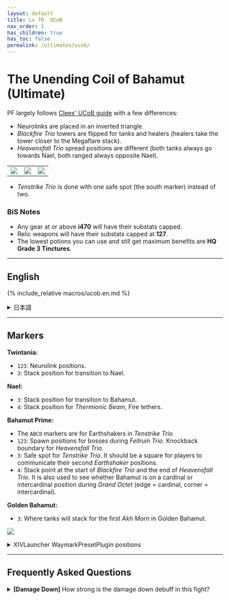 ```yaml
---
layout: default
title: Lv 70. UCoB
nav_order: 1
has_children: true
has_toc: false
permalink: /ultimates/ucob/
---
```


# The Unending Coil of Bahamut (Ultimate)

PF largely follows [Clees' UCoB guide](https://clees.me/guides/ucob/) with a
few differences:

- Neurolinks are placed in an inverted triangle.
- *Blackfire Trio* towers are flipped for tanks and healers (healers take the
  tower closer to the Megaflare stack).
- *Heavensfall Trio* spread positions are different (both tanks always go
  towards Nael, both ranged always opposite Nael).
<table>
  <tr>
    <td>
      <img src="{{site.baseurl}}/images/ultimates/ucob/03/heavensfall_02a.jpg">
    </td>
    <td>
      <img src="{{site.baseurl}}/images/ultimates/ucob/03/heavensfall_02b.jpg">
    </td>
    <td>
      <img src="{{site.baseurl}}/images/ultimates/ucob/03/heavensfall_02c.jpg">
    </td>
  </tr>
</table>

- *Tenstrike Trio* is done with one safe spot (the south marker) instead of two.

### BiS Notes

- Any gear at or above **i470** will have their substats capped.
- Relic weapons will have their substats capped at **127**.
- The lowest potions you can use and still get maximum benefits are **HQ Grade 
  3 Tinctures**.

---

## English

{% include_relative macros/ucob.en.md %}

<details markdown=block>
<summary>日本語</summary>

{% include_relative macros/ucob.jp.md %}

</details>

---

## Markers

**Twintania:**
- `123`: Neurolink positions.
- `3`: Stack position for transition to Nael.

**Nael:**
- `3`: Stack position for transition to Bahamut.
- `4`: Stack position for *Thermionic Beam*, Fire tethers.

**Bahamut Prime:**
- The `ABCD` markers are for Earthshakers in *Tenstrike Trio*.
- `123`: Spawn positions for bosses during *Fellruin Trio*. Knockback boundary
  for *Heavensfall Trio*.
- `3`: Safe spot for *Tenstrike Trio*. It should be a square for players to
  communicate their second *Earthshaker* positions.
- `4`: Stack point at the start of *Blackfire Trio* and the end of *Heavensfall
  Trio*. It is also used to see whether Bahamut is on a cardinal or 
  intercardinal position during *Grand Octet* (edge = cardinal, corner = 
  intercardinal).

**Golden Bahamut:**
- `3`: Where tanks will stack for the first *Akh Morn* in Golden Bahamut.

![]({{site.baseurl}}/images/ultimates/ucob/markers.jpg)
<details markdown=block>
<summary>XIVLauncher WaymarkPresetPlugin positions</summary>

```json
{
  "Name":"UCoB",
  "MapID":280,
  "A":{"X":-11.472,"Y":0.0,"Z":-16.383,"ID":0,"Active":true},
  "B":{"X":11.47153,"Y":0.0,"Z":-16.383,"ID":1,"Active":true},
  "C":{"X":19.31852,"Y":0.0,"Z":5.176381,"ID":2,"Active":true},
  "D":{"X":-19.319,"Y":0.0,"Z":5.176,"ID":3,"Active":true},
  "One":{"X":-7.57,"Y":0.0,"Z":-4.38,"ID":4,"Active":true},
  "Two":{"X":7.57,"Y":0.0,"Z":-4.38,"ID":5,"Active":true},
  "Three":{"X":0.0,"Y":0.0,"Z":8.75,"ID":6,"Active":true},
  "Four":{"X":0.0,"Y":0.0,"Z":0.0,"ID":7,"Active":true}
}
```

</details>

---

## Frequently Asked Questions

<details markdown=block>
<summary><b>[Damage Down]</b> How strong is the damage down debuff in this
fight?</summary>
<table>
  <tr>
    <td>
      <p>There aren't many mechanics that apply Damage Down debuffs for failure
      in this encounter, but the ones that do lower a player's damage by
      <b>50%</b>.</p>
    </td>
  </tr>
</table>
</details>

<script data-goatcounter="https://tuufless.goatcounter.com/count"
        async src="//gc.zgo.at/count.js"></script>
